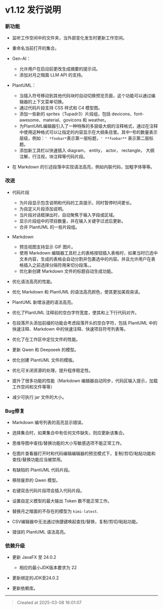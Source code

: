 # v1.12 发行说明

### 新功能

* 监听工作空间中的文件夹，当外部变化发生时更新工作空间。

* 重命名当前打开的集合。 

* Gen-AI：
	* 允许用户在启动前更改生成摘要的提示词。
	* 添加对月之暗面 LLM API 的支持。

* PlantUML： 
	* 当插入符号移动到其他代码块时自动切换预览页面，这个功能可以通过编辑器的上下文菜单切换。
	* 通过代码片段支持 CSS 样式和 C4 模型图。
	* 添加一些新的 sprites（Tupadr3）片段组，包括 devicons、font-awesome、material、govicons 和 weather。
	* 为PlantUML编辑器引入了一种特殊的多层级大纲的注释格式，通过在注释中使用这种格式可以让指定的内容显示在大纲条目里。其中`*`号的数量表示层级，例如：`' *foobar*`表示第一层标题，`' **foobar**` 表示第二层标题。
	* 添加新工具栏以快速插入 diagram， entity， actor， rectangle， 大纲注解，行注视，块注释等代码片段。

* 在 Markdown 的引述段落中实现语法高亮，例如内联代码，加粗字体等等。


### 改进

* 代码片段
	* 为片段显示包含说明和代码的工具提示，同时暂停时间更长。
	* 为自定义片段添加说明。
	* 当片段对话框弹出时，自动聚焦于输入字段或区域。
	* 显示片段组中的项目数量，并在输入关键字过滤后更新。
	* 合并 PlantUML 的一些片段组。

* Markdown
	* 预览视图支持显示 GIF 图片。  
	* 使用 Markdown 编辑器工具栏上的表格按钮插入表格时，如果当时已选中文本内容，生成的表格会自动分割并包裹选中的内容。并且允许用户在表格插入之前选择分隔符用来切分段落。。
	* 优化新创建 Markdown 文件的标题自动生成功能。

* 优化语法高亮的性能。

* 优化 Markdown 和 PlantUML 的语法高亮颜色，使其更加美观易读。

* PlantUML 新增泳道的语法高亮。

* 优化了PlantUML 注释前的空白字符宽度，使其和上下行代码对齐。

* 在段落开头添加前缀的功能会考虑段落开头的空白字符，包括 PlantUML 中的快速注释、Markdown 中的快速注释、快速项目符号列表等。

* 优化了在工作区中定位文件的性能。

* 更新 Qwen 和 Deepseek 的模型。

* 优化创建 PlantUML 文件的模版。 

* 优化可关闭资源的处理，提升程序稳定性。

* 提升了很多功能的性能（Markdown 编辑器自动同步，代码区输入提示，加载工作空间和文件等等）

* 减少可执行 jar 文件的大小。

### Bug修复

* Markdown 编号列表的高亮显示错误。

* 选择集合时，如果集合中有任何文件缺失，则应更新该集合。

* 思维导图中查找/替换功能的大小写敏感选项不能正常工作。

* 在图片查看器打开时和代码编辑编辑器的预览模式下，复制/剪切/粘贴功能和查找/替换功能应当被禁用。

* 有缺陷的 PlantUML 代码片段。

* 移除废弃的 Qwen 模型。

* 右键双击代码片段项会插入代码片段。

* 设置自定义模型的最大输出 Token 数不能正常工作。

* 替换月之暗面的不存在的模型为 `kimi-latest`.

* CSV编辑器中无法通过快捷键唤起查找/替换，复制/剪切/粘贴功能。

* 错误的 PlantUML 语法高亮。

### 依赖升级

* 更新 JavaFX 至 24.0.2
	* 相应的最小JDK版本要求为 22

* 更新绑定的JDK至24.0.2

* 更新依赖库。

---
> Created at 2025-03-08 16:01:07
